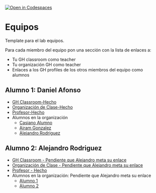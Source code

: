 [![Open in Codespaces](https://classroom.github.com/assets/launch-codespace-7f7980b617ed060a017424585567c406b6ee15c891e84e1186181d67ecf80aa0.svg)](https://classroom.github.com/open-in-codespaces?assignment_repo_id=12700294)
# Equipos

Template para el lab equipos.

Para cada miembro del equipo  pon una sección con la lista de enlaces a:

* Tu GH classroom como teacher
* Tu organización GH como teacher
* Enlaces a los GH profiles de los otros miembros del equipo como alumnos

## Alumno 1: Daniel Afonso

* [GH Classroom-Hecho](https://classroom.github.com/classrooms/149099772-ull-mfp-aet-2324-alu0100762341)
* [Organización de Clase-Hecho](https://github.com/ull-mfp-aet-2324-alu0100762341/ull-mfp-aet-2324-alu0100762341)
* [Profesor-Hecho](https://github.com/Daniafonso11)
* Alumnos en la organización
  * [Casiano Alumno](https://github.com/casiano-rodriguez)
  * [Airam Gonzalez](https://github.com/falcon47)
  * [Alejandro Rodriguez](https://github.com/Alejandrofonte)


## Alumno 2: Alejandro Rodriguez

* [GH Classroom - Pendiente que Alejandro meta su enlace]()
* [Organización de Clase - Pendiente que Alejandro meta su enlace]()
* [Profesor - Hecho](https://github.com/Alejandrofonte)
* Alumnos en la organización: Pendiente que Alejandro meta su enlace
  * [Alumno 1]()
  * [Alumno 2]()
